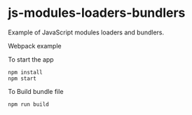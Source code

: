 # js-modules-loaders-bundlers
Example of JavaScript modules loaders and bundlers.

Webpack example

To start the app
```
npm install
npm start
```

To Build bundle file
```
npm run build
```
